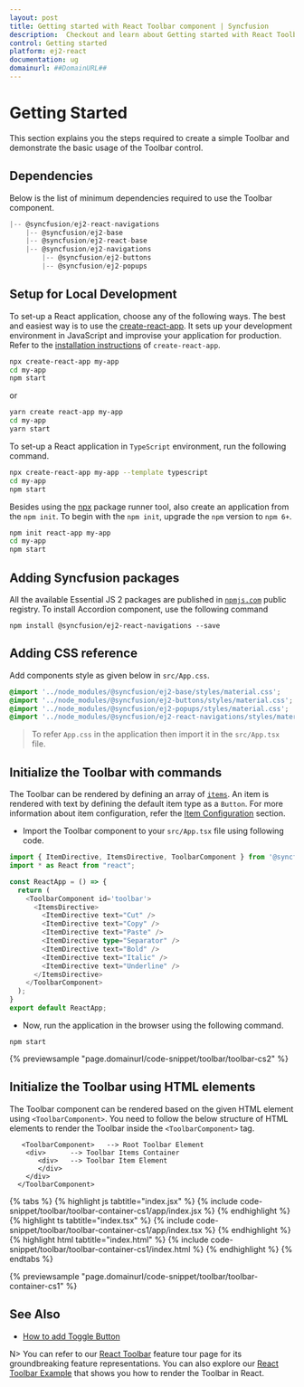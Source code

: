 ```yaml
---
layout: post
title: Getting started with React Toolbar component | Syncfusion
description:  Checkout and learn about Getting started with React Toolbar component of Syncfusion Essential JS 2 and more details.
control: Getting started 
platform: ej2-react
documentation: ug
domainurl: ##DomainURL##
---
```


# Getting Started

This section explains you the steps required to create a simple Toolbar and demonstrate the basic usage of the Toolbar control.

## Dependencies

Below is the list of minimum dependencies required to use the Toolbar component.

```javascript
|-- @syncfusion/ej2-react-navigations
    |-- @syncfusion/ej2-base
    |-- @syncfusion/ej2-react-base
    |-- @syncfusion/ej2-navigations
        |-- @syncfusion/ej2-buttons
        |-- @syncfusion/ej2-popups
```

## Setup for Local Development

To set-up a React application, choose any of the following ways. The best and easiest way is to use the [create-react-app](https://github.com/facebook/create-react-app). It sets up your development environment in JavaScript and improvise your application for production. Refer to the [installation instructions](https://github.com/facebook/create-react-app#creating-an-app) of `create-react-app`.

```bash
npx create-react-app my-app
cd my-app
npm start
```

or

```bash
yarn create react-app my-app
cd my-app
yarn start
```

To set-up a React application in `TypeScript` environment, run the following command.

```bash
npx create-react-app my-app --template typescript
cd my-app
npm start
```

Besides using the [npx](https://medium.com/@maybekatz/introducing-npx-an-npm-package-runner-55f7d4bd282b) package runner tool, also create an application from the `npm init`. To begin with the `npm init`, upgrade the `npm` version to `npm 6+`.

```bash
npm init react-app my-app
cd my-app
npm start
```

## Adding Syncfusion packages

All the available Essential JS 2 packages are published in [`npmjs.com`](https://www.npmjs.com/~syncfusionorg) public registry.
To install Accordion component, use the following command

```
npm install @syncfusion/ej2-react-navigations --save
```

## Adding CSS reference

 Add components style as given below in `src/App.css`.

```css
@import '../node_modules/@syncfusion/ej2-base/styles/material.css';
@import '../node_modules/@syncfusion/ej2-buttons/styles/material.css';
@import '../node_modules/@syncfusion/ej2-popups/styles/material.css';
@import '../node_modules/@syncfusion/ej2-react-navigations/styles/material.css';
```

> To refer `App.css` in the application then import it in the `src/App.tsx` file.

## Initialize the Toolbar with commands

The Toolbar can be rendered by defining an array of [`items`](https://ej2.syncfusion.com/react/documentation/api/toolbar/#items). An item is rendered with text by defining the default item type as a `Button`. For more information about item configuration, refer the [Item Configuration](./item-configuration/) section.

* Import the Toolbar component to your `src/App.tsx` file using following code.

```ts
import { ItemDirective, ItemsDirective, ToolbarComponent } from '@syncfusion/ej2-react-navigations';
import * as React from "react";

const ReactApp = () => {
  return (
    <ToolbarComponent id='toolbar'>
      <ItemsDirective>
        <ItemDirective text="Cut" />
        <ItemDirective text="Copy" />
        <ItemDirective text="Paste" />
        <ItemDirective type="Separator" />
        <ItemDirective text="Bold" />
        <ItemDirective text="Italic" />
        <ItemDirective text="Underline" />
      </ItemsDirective>
    </ToolbarComponent>
  );
}
export default ReactApp;

```

* Now, run the application in the browser using the following command.

```
npm start
```
        
{% previewsample "page.domainurl/code-snippet/toolbar/toolbar-cs2" %}

## Initialize the Toolbar using HTML elements

The Toolbar component can be rendered based on the given HTML element using `<ToolbarComponent>`. You need to follow the below structure of HTML elements to render the Toolbar inside the `<ToolbarComponent>` tag.

```
   <ToolbarComponent>   --> Root Toolbar Element
    <div>      --> Toolbar Items Container
       <div>   --> Toolbar Item Element
       </div>
    </div>
  </ToolbarComponent>
```

{% tabs %}
{% highlight js tabtitle="index.jsx" %}
{% include code-snippet/toolbar/toolbar-container-cs1/app/index.jsx %}
{% endhighlight %}
{% highlight ts tabtitle="index.tsx" %}
{% include code-snippet/toolbar/toolbar-container-cs1/app/index.tsx %}
{% endhighlight %}
{% highlight html tabtitle="index.html" %}
{% include code-snippet/toolbar/toolbar-container-cs1/index.html %}
{% endhighlight %}
{% endtabs %}
        
{% previewsample "page.domainurl/code-snippet/toolbar/toolbar-container-cs1" %}

## See Also

* [How to add Toggle Button](./how-to/add-toggle-button)

N> You can refer to our [React Toolbar](https://www.syncfusion.com/react-components/react-toolbar) feature tour page for its groundbreaking feature representations. You can also explore our [React Toolbar Example](https://ej2.syncfusion.com/react/demos/#/fabric/toolbar/default) that shows you how to render the Toolbar in React.